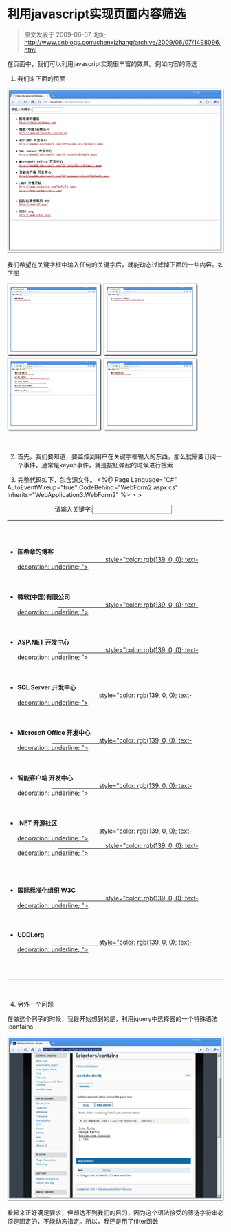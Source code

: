 # 利用javascript实现页面内容筛选 
> 原文发表于 2009-06-07, 地址: http://www.cnblogs.com/chenxizhang/archive/2009/06/07/1498096.html 


在页面中，我们可以利用javascript实现很丰富的效果。例如内容的筛选

 1. 我们来下面的页面

 [![image](./images/1498096-image_thumb.png "image")](http://images.cnblogs.com/cnblogs_com/chenxizhang/WindowsLiveWriter/javascript_D210/image_2.png) 

 我们希望在关键字框中输入任何的关键字后，就能动态过滤掉下面的一些内容。如下图

 [![image](./images/1498096-image_thumb_1.png "image")](http://images.cnblogs.com/cnblogs_com/chenxizhang/WindowsLiveWriter/javascript_D210/image_4.png) [![image](./images/1498096-image_thumb_2.png "image")](http://images.cnblogs.com/cnblogs_com/chenxizhang/WindowsLiveWriter/javascript_D210/image_6.png) [![image](./images/1498096-image_thumb_3.png "image")](http://images.cnblogs.com/cnblogs_com/chenxizhang/WindowsLiveWriter/javascript_D210/image_8.png) [![image](./images/1498096-image_thumb_4.png "image")](http://images.cnblogs.com/cnblogs_com/chenxizhang/WindowsLiveWriter/javascript_D210/image_10.png) 

  

 2. 首先，我们要知道，要监控到用户在关键字框输入的东西，那么就需要订阅一个事件，通常是keyup事件，就是按钮弹起的时候进行搜索

 <script type="text/javascript" src="jquery-1.3.2-vsdoc.js">  
</script> <script language="javascript" type="text/javascript">  
    $(function() {  
        $("#search").**keyup**(function() {  
            var input = $(this).val();  
            if (input.length > 0) {  
                $("li").css("display", "none");                 $("li").**filter**(function(index) {  
                    return $(this).text().indexOf(input) >= 0;  
                }).css("display", "block");  
            }  
            else  
                $("li").css("display", "block");  
        });  
    });  
</script>   3. 完整代码如下，包含源文件。 <%@ Page Language="C#" AutoEventWireup="true" CodeBehind="WebForm2.aspx.cs" Inherits="WebApplication3.WebForm2" %> <!DOCTYPE html PUBLIC "-//W3C//DTD XHTML 1.0 Transitional//EN" "<http://www.w3.org/TR/xhtml1/DTD/xhtml1-transitional.dtd">> <html xmlns="<http://www.w3.org/1999/xhtml"> >  
<head runat="server">  
    <title></title>  
    <script type="text/javascript" src="jquery-1.3.2-vsdoc.js">  
    </script>  
    <script language="javascript" type="text/javascript">  
        $(function() {  
            $("#search").keyup(function() {  
                var input = $(this).val();                 if (input.length > 0) {  
                    $("li").css("display", "none");                     $("li").filter(function(index) {  
                        return $(this).text().indexOf(input) >= 0;  
                    }).css("display", "block");  
                }  
                else  
                    $("li").css("display", "block");  
            });  
        });  
    </script>  
</head>  
<body>  
                请输入关键字:<input type="text" id="search"/><hr />  
               <ul class="style1">  
                    <li><strong>陈希章的博客</strong><br />  
                        <a href="<http://tech.xizhang.com">  
                            style="color: rgb(139, 0, 0); text-decoration: underline; ">  
<http://tech.xizhang.com></a><br />  
                        <br />  
                    </li>  
                    <li><strong>微软(中国)有限公司</strong><br />  
                        <a href="<http://www.microsoft.com/china">  
                            style="color: rgb(139, 0, 0); text-decoration: underline; ">  
<http://www.microsoft.com/china></a><br />  
                        <br />  
                    </li>  
                    <li><strong>ASP.NET 开发中心</strong><br />  
                        <a href="<http://msdn2.microsoft.com/zh-cn/asp.net/default.aspx">  
                            style="color: rgb(139, 0, 0); text-decoration: underline; ">  
<http://msdn2.microsoft.com/zh-cn/asp.net/default.aspx></a><br />  
                        <br />  
                    </li>  
                    <li><strong>SQL Server 开发中心<br />  
                        </strong><a href="<http://msdn2.microsoft.com/zh-cn/sql/default.aspx">  
                            style="color: rgb(139, 0, 0); text-decoration: underline; ">  
<http://msdn2.microsoft.com/zh-cn/sql/default.aspx></a><br />  
                        <br />  
                    </li>  
                    <li><strong>Microsoft Office 开发中心<br />  
                        </strong><a href="<http://msdn2.microsoft.com/zh-cn/office/default.aspx">  
                            style="color: rgb(139, 0, 0); text-decoration: underline; ">  
<http://msdn2.microsoft.com/zh-cn/office/default.aspx></a><br />  
                        <br />  
                    </li>  
                    <li><strong>智能客户端 开发中心<br />  
                        </strong><a href="<http://msdn2.microsoft.com/zh-cn/smartclient/default.aspx">  
                            style="color: rgb(139, 0, 0); text-decoration: underline; ">  
<http://msdn2.microsoft.com/zh-cn/smartclient/default.aspx></a><br />  
                        <br />  
                    </li>  
                    <li><strong>.NET 开源社区<br />  
                        </strong><a href="<http://www.codeplex.com/Default.aspx">  
                            style="color: rgb(139, 0, 0); text-decoration: underline; ">  
<http://www.codeplex.com/Default.aspx></a><br />  
                        <a href="<http://www.codeproject.com/">  
                            style="color: rgb(139, 0, 0); text-decoration: underline; ">  
<http://www.codeproject.com/></a><br />  
                        <br />  
                        <br />  
                    </li>  
                    <li><strong>国际标准化组织 W3C</strong><br />  
                        <a href="<http://www.w3.org/">  
                            style="color: rgb(139, 0, 0); text-decoration: underline; ">  
<http://www.w3.org/></a><br />  
                        <br />  
                    </li>  
                    <li><strong>UDDI.org<br />  
                        </strong><a href="<http://www.uddi.org/">  
                            style="color: rgb(139, 0, 0); text-decoration: underline; ">  
<http://www.uddi.org/></a></li>  
                </ul>  
                <hr /> </body>  
</html>  

 4. 另外一个问题

 在做这个例子的时候，我最开始想到的是，利用jquery中选择器的一个特殊语法 :contains

 [![image](./images/1498096-image_thumb_5.png "image")](http://images.cnblogs.com/cnblogs_com/chenxizhang/WindowsLiveWriter/javascript_D210/image_12.png) 

 看起来正好满足要求，但却达不到我们的目的，因为这个语法接受的筛选字符串必须是固定的，不能动态指定。所以，我还是用了filter函数























